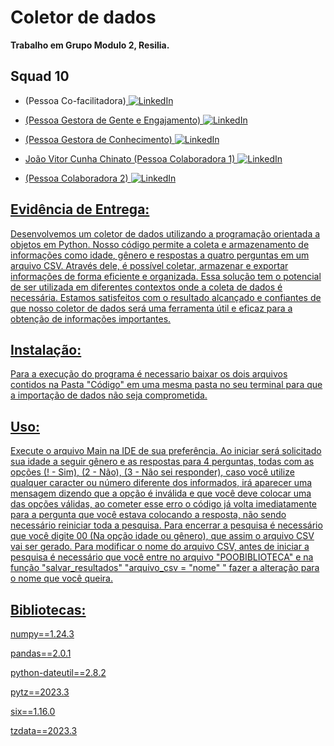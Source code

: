 # Coletor de dados

**Trabalho em Grupo Modulo 2, Resilia.**
 
## Squad 10 

- (Pessoa Co-facilitadora)<a href="https://www.linkedin.com/">
        <img src="https://img.shields.io/badge/LinkedIn-blue?style=flat-square&logo=linkedin" alt="LinkedIn">

- (Pessoa Gestora de Gente e Engajamento)<a href="https://www.linkedin.com/">
        <img src="https://img.shields.io/badge/LinkedIn-blue?style=flat-square&logo=linkedin" alt="LinkedIn">
        
- (Pessoa Gestora de Conhecimento)<a href="https://www.linkedin.com/">
        <img src="https://img.shields.io/badge/LinkedIn-blue?style=flat-square&logo=linkedin" alt="LinkedIn">

- João Vitor Cunha Chinato (Pessoa Colaboradora 1) <a href="https://www.linkedin.com/in/joao-vitor-cunha-chinato/">
        <img src="https://img.shields.io/badge/LinkedIn-blue?style=flat-square&logo=linkedin" alt="LinkedIn">

- (Pessoa Colaboradora 2) <a href="https://www.linkedin.com/">
        <img src="https://img.shields.io/badge/LinkedIn-blue?style=flat-square&logo=linkedin" alt="LinkedIn">



## Evidência de Entrega:

Desenvolvemos um coletor de dados utilizando a programação orientada a objetos em Python. Nosso código permite a coleta e armazenamento de informações como idade, gênero e respostas a quatro perguntas em um arquivo CSV.
Através dele, é possível coletar, armazenar e exportar informações de forma eficiente e organizada. Essa solução tem o potencial de ser utilizada em diferentes contextos onde a coleta de dados é necessária.
Estamos satisfeitos com o resultado alcançado e confiantes de que nosso coletor de dados será uma ferramenta útil e eficaz para a obtenção de informações importantes.

## Instalação:

Para a execução do programa é necessario baixar os dois arquivos contidos na Pasta "Código" em uma mesma pasta no seu terminal para que a importação de dados não seja comprometida.

## Uso:
Execute o arquivo Main na IDE de sua preferência. Ao iniciar será solicitado sua idade a seguir gênero e as respostas para 4 perguntas, todas com as opções (! - Sim), (2 - Não), (3 - Não sei responder), caso você utilize qualquer caracter ou número diferente dos informados, irá aparecer uma mensagem dizendo que a opção é inválida e que você deve colocar uma das opções válidas, ao cometer esse erro o código já volta imediatamente para a pergunta que você estava colocando a resposta, não sendo necessário reiniciar toda a pesquisa. Para encerrar a pesquisa é necessário que você digite 00 (Na opção idade ou gênero), que assim o arquivo CSV vai ser gerado. Para modificar o nome do arquivo CSV, antes de iniciar a pesquisa é necessário que você entre no arquivo "POOBIBLIOTECA" e na função "salvar_resultados" "arquivo_csv = "nome" " fazer a alteração para o nome que você queira.

## Bibliotecas: 

numpy==1.24.3

pandas==2.0.1

python-dateutil==2.8.2

pytz==2023.3

six==1.16.0

tzdata==2023.3